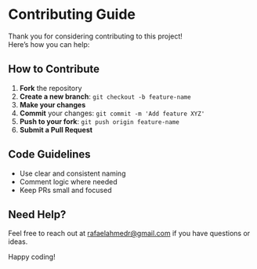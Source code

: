 
# Contributing Guide

Thank you for considering contributing to this project!  
Here’s how you can help:

## How to Contribute

1. **Fork** the repository
2. **Create a new branch**: `git checkout -b feature-name`
3. **Make your changes**
4. **Commit** your changes: `git commit -m 'Add feature XYZ'`
5. **Push to your fork**: `git push origin feature-name`
6. **Submit a Pull Request**

## Code Guidelines

- Use clear and consistent naming
- Comment logic where needed
- Keep PRs small and focused

## Need Help?

Feel free to reach out at [rafaelahmedr@gmail.com](mailto:rafaelahmedr@gmail.com) if you have questions or ideas.

Happy coding!
